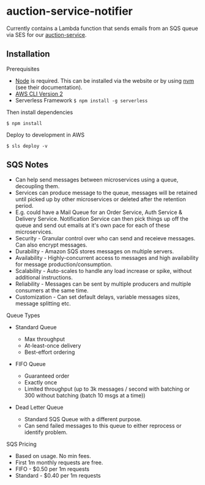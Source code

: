 # auction-service-notifier

Currently contains a Lambda function that sends emails from an SQS queue via SES for our [auction-service](https://github.com/AndrewCathcart/auction-service).

## Installation

Prerequisites

- [Node](https://nodejs.org/en/) is required. This can be installed via the website or by using [nvm](https://github.com/nvm-sh/nvm) (see their documentation).
- [AWS CLI Version 2](https://docs.aws.amazon.com/cli/latest/userguide/install-cliv2.html)
- Serverless Framework `$ npm install -g serverless`

Then install dependencies

`$ npm install`

Deploy to development in AWS

`$ sls deploy -v`

## SQS Notes

- Can help send messages between microservices using a queue, decoupling them.
- Services can produce message to the queue, messages will be retained until picked up by other microservices or deleted after the retention period.
- E.g. could have a Mail Queue for an Order Service, Auth Service & Delivery Service. Notification Service can then pick things up off the queue and send out emails at it's own pace for each of these microservices.
- Security - Granular control over who can send and receieve messages. Can also encrypt messages.
- Durability - Amazon SQS stores messages on multiple servers.
- Availability - Highly-concurrent access to messages and high availability for message production/consumption.
- Scalability - Auto-scales to handle any load increase or spike, without additional instructions.
- Reliability - Messages can be sent by multiple producers and multiple consumers at the same time.
- Customization - Can set default delays, variable messages sizes, message splitting etc.

Queue Types

- Standard Queue

  - Max throughput
  - At-least-once delivery
  - Best-effort ordering

- FIFO Queue

  - Guaranteed order
  - Exactly once
  - Limited throughput (up to 3k messages / second with batching or 300 without batching (batch 10 msgs at a time))

- Dead Letter Queue
  - Standard SQS Queue with a different purpose.
  - Can send failed messages to this queue to either reprocess or identify problem.

SQS Pricing

- Based on usage. No min fees.
- First 1m monthly requests are free.
- FIFO - \$0.50 per 1m requests
- Standard - \$0.40 per 1m requests
